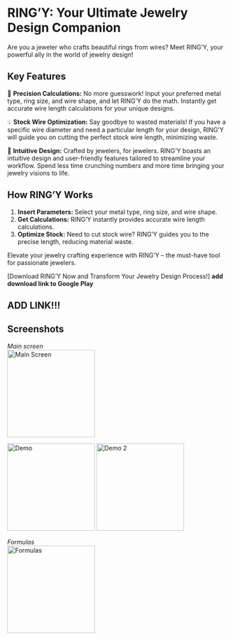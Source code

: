 # RING’Y: Your Ultimate Jewelry Design Companion

Are you a jeweler who crafts beautiful rings from wires? Meet RING’Y, your powerful ally in the world of jewelry design!

## Key Features

📏 **Precision Calculations:** No more guesswork! Input your preferred metal type, ring size, and wire shape, and let RING’Y do the math. Instantly get accurate wire length calculations for your unique designs.

💡 **Stock Wire Optimization:** Say goodbye to wasted materials! If you have a specific wire diameter and need a particular length for your design, RING’Y will guide you on cutting the perfect stock wire length, minimizing waste.

🎨 **Intuitive Design:** Crafted by jewelers, for jewelers. RING’Y boasts an intuitive design and user-friendly features tailored to streamline your workflow. Spend less time crunching numbers and more time bringing your jewelry visions to life.

## How RING’Y Works

1. **Insert Parameters:** Select your metal type, ring size, and wire shape.
2. **Get Calculations:** RING’Y instantly provides accurate wire length calculations.
3. **Optimize Stock:** Need to cut stock wire? RING’Y guides you to the precise length, reducing material waste.

   
Elevate your jewelry crafting experience with RING’Y – the must-have tool for passionate jewelers.

[Download RING’Y Now and Transform Your Jewelry Design Process!] **add download link to Google Play**<br>
## ADD LINK!!!

## Screenshots

*Main screen<br>*
<img src="https://github.com/yayaya142/Wire-Converter/blob/main/assets/Phone%20screenshot/main%20screen.jpg" alt="Main Screen" width="200"/>

<img src="https://github.com/yayaya142/Wire-Converter/blob/main/assets/Phone%20screenshot/demo.jpg" alt="Demo" width="200"/>

<img src="https://github.com/yayaya142/Wire-Converter/blob/main/assets/Phone%20screenshot/demo%202.jpg" alt="Demo 2" width="200"/>

*Formulas<br>*
<img src="https://github.com/yayaya142/Wire-Converter/blob/main/assets/Phone%20screenshot/formulas.jpg" alt="Formulas" width="200"/>



